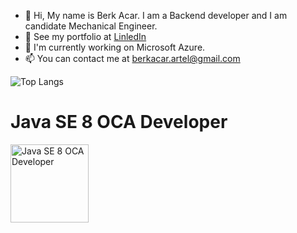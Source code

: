- 👋 Hi, My name is Berk Acar. I am a Backend developer and I am candidate Mechanical Engineer.
- 👀 See my portfolio at <a href ="https://www.linkedin.com/in/berkacar/">LinledIn</a>
- 🌱 I'm currently working on Microsoft Azure.
- 📫 You can contact me at <a href="mailto:someone@example.com">berkacar.artel@gmail.com</a>

![Top Langs](https://github-readme-stats.vercel.app/api/top-langs/?username=berkacardev&count=5&private=true)

<span><h1>Java SE 8 OCA Developer</h1> <img
  src="https://images.credly.com/images/a9848abf-f8bd-474d-a9b4-6086da11a916/Oracle_Associates_Badge__1_.png"
  title="Java SE 8 OCA Developer"
  style="margin: 0 auto; width: 125px; height: 125px;"> </span>
